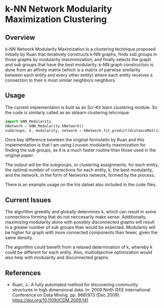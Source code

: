 # k-NN Network Modularity Maximization Clustering

## Overview
k-NN Network Modularity Maximization is a clustering technique proposed initially by Ruan that iteratively constructs k-NN graphs, finds sub groups in those graphs by modularity maxmimization, and finally selects the graph and sub groups that have the best modularity. k-NN graph construction is done from an affinity matrix (which is a matrix of pairwise similarity between each entity and every other entity) where each entity receives a connection to their k most similar neighbors neighbors.

## Usage
The current implementaton is built as an Sci-Kit learn clustering module. So the code is similarly called as an sklearn clustering tehcnique:

```python
import kNN_Modularity
kNetwork = kNN_Modularity.kNetwork()
subGroups, k, modularity, network = kNetwork.fit_predict(distanceMatrix)
```

Once key difference bewteen the original formulatio by Ruan and this implementation is that I am using Louvain modularity maximization for finding the sub groups, as it is a much faster routine than those used in the original paper.

The output will be the subgroups, or clustering assignments, for each entity, the optimal number of connections for each entity, k, the best modularity, and the network, in the form of Networkx network, formed by the process.

There is an example usage on the Iris datset also included in the code files.

## Current Issues
The algorithm greedily and globally determines k, which can result in some connections forming that do not neccesarily make sense. Additionally, maximizing modularity alone with possibly disconnected graphs will result in a greater number of sub groups than would be expected. Modularity will be higher for graph with more connected components than fewer, given the same density.

The algorithm could benefit from a relaxed determination of k, whereby k could be different for each entity. Also, multiobjective optimization would also help with modularity and disconnected graphs. 

## References
* Ruan, J.: A fully automated method for discovering community structures in high
dimensional data. In: 2009 Ninth IEEE International Conference on Data Mining.
pp. 968{973 (Dec 2009). https://doi.org/10.1109/ICDM.2009.141
